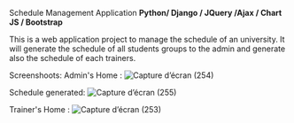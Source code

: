 Schedule Management Application 
**Python/ Django / JQuery /Ajax / Chart JS / Bootstrap**

This is a web application project to manage the schedule of an university.
It will generate the schedule of all students groups to the admin and generate also the schedule of each trainers.

Screenshoots:
Admin's Home :
![Capture d’écran (254)](https://user-images.githubusercontent.com/75970345/226828582-8e70dfd0-aa98-4e01-b6f1-af35421333a8.png)


Schedule generated:
![Capture d’écran (255)](https://user-images.githubusercontent.com/75970345/226828635-79a4a5ce-8d5b-4a40-8074-0a68918623a8.png)

Trainer's Home :
![Capture d’écran (253)](https://user-images.githubusercontent.com/75970345/226828697-8e459739-aa6e-41f7-b9db-dbb75a9799f5.png)



